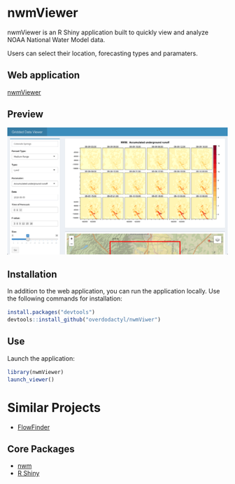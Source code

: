 # nwmViewer

nwmViewer is an R Shiny application built to quickly view and analyze NOAA National Water Model data.  

Users can select their location, forecasting types and paramaters.

## Web application

[nwmViewer](https://nwmviewer.shinyapps.io/view/)

## Preview

![preview](.github/preview.png)

## Installation

In addition to the web application, you can run the application locally. Use the following commands for installation:

```r
install.packages("devtools")
devtools::install_github("overdodactyl/nwmViwer")
```

## Use

Launch the application:

```r
library(nwmViewer)
launch_viewer()
```

# Similar Projects

* [FlowFinder](https://mikejohnson51.github.io/FlowFinder/)

## Core Packages

* [nwm](https://mikejohnson51.github.io/NWM/)
* [R Shiny](https://www.rstudio.com/products/shiny/)